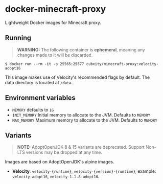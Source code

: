 # docker-minecraft-proxy

Lightweight Docker images for Minecraft proxy.

## Running

> **WARNING:** The following container is **ephemeral**, meaning any changes made to it will be discarded.

```shell
$ docker run --rm -it -p 25565:25577 cubxity/minecraft-proxy:velocity-adopt16
```

This image makes use of Velocity's recommended flags by default. The data directory is located at `/data`.

## Environment variables

- `MEMORY` defaults to `1G`
- `INIT_MEMORY` Initial memory to allocate to the JVM. Defaults to `MEMORY`
- `MAX_MEMORY` Maximum memory to allocate to the JVM. Defaults to `MEMORY`

## Variants

> **NOTE:** AdoptOpenJDK 8 & 15 variants are deprecated. Support Non-LTS versions may be dropped at any time.

Images are based on AdoptOpenJDK's alpine images.

- **Velocity**: `velocity-{runtime}`, `velocity-{version}-{runtime}`, example: `velocity-adopt16`, `velocity-1.1.8-adopt16`.